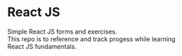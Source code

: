 # React JS

Simple React JS forms and exercises.<br />
This repo is to reference and track progess while learning<br />
React JS fundamentals.

